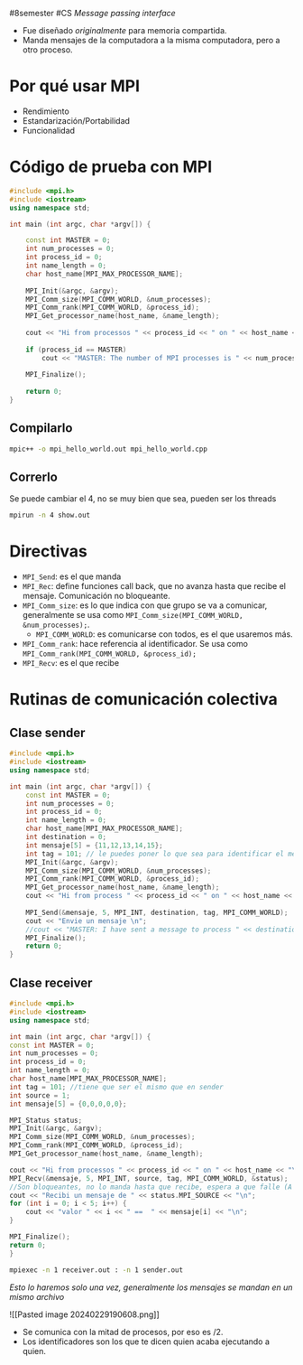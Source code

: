 #8semester #CS 
*Message passing interface*

- Fue diseñado *originalmente* para memoria compartida.
- Manda mensajes de la computadora a la misma computadora, pero a otro proceso. 
# Por qué usar MPI 

- Rendimiento 
- Estandarización/Portabilidad
- Funcionalidad
# Código de prueba con MPI 

```cpp
#include <mpi.h>
#include <iostream>
using namespace std;

int main (int argc, char *argv[]) {

	const int MASTER = 0;
	int num_processes = 0;
	int process_id = 0;
	int name_length = 0;
	char host_name[MPI_MAX_PROCESSOR_NAME];
	
	MPI_Init(&argc, &argv);
	MPI_Comm_size(MPI_COMM_WORLD, &num_processes);
	MPI_Comm_rank(MPI_COMM_WORLD, &process_id);
	MPI_Get_processor_name(host_name, &name_length);
	
	cout << "Hi from processos " << process_id << " on " << host_name << "\n";
	
	if (process_id == MASTER)
		cout << "MASTER: The number of MPI processes is " << num_processes << "\n";
		
	MPI_Finalize();
	  
	return 0;
}
```
## Compilarlo 

```bash
mpic++ -o mpi_hello_world.out mpi_hello_world.cpp
```
## Correrlo

Se puede cambiar el 4, no se muy bien que sea, pueden ser los threads
```bash
mpirun -n 4 show.out
```

# Directivas

- ```MPI_Send```: es el que manda
- ```MPI_Rec```: define funciones call back, que no avanza hasta que recibe el mensaje. Comunicación no bloqueante. 
- ```MPI_Comm_size```: es lo que indica con que grupo se va a comunicar, generalmente se usa como ```MPI_Comm_size(MPI_COMM_WORLD, &num_processes);```.
	- ```MPI_COMM_WORLD```: es comunicarse con todos, es el que usaremos más.
- ```MPI_Comm_rank```: hace referencia al identificador. Se usa como ```MPI_Comm_rank(MPI_COMM_WORLD, &process_id);```
- ```MPI_Recv```: es el que recibe

# Rutinas de comunicación colectiva

## Clase sender

```cpp
#include <mpi.h>
#include <iostream>
using namespace std;

int main (int argc, char *argv[]) {
	const int MASTER = 0;
	int num_processes = 0;
	int process_id = 0;
	int name_length = 0;
	char host_name[MPI_MAX_PROCESSOR_NAME];
	int destination = 0;
	int mensaje[5] = {11,12,13,14,15};
	int tag = 101; // le puedes poner lo que sea para identificar el mensaje
	MPI_Init(&argc, &argv);
	MPI_Comm_size(MPI_COMM_WORLD, &num_processes);
	MPI_Comm_rank(MPI_COMM_WORLD, &process_id);
	MPI_Get_processor_name(host_name, &name_length);
	cout << "Hi from process " << process_id << " on " << host_name << "\n";
	
	MPI_Send(&mensaje, 5, MPI_INT, destination, tag, MPI_COMM_WORLD);
	cout << "Envie un mensaje \n";
	//cout << "MASTER: I have sent a message to process " << destination << "\n";
	MPI_Finalize();
	return 0;
}
```

## Clase receiver

```cpp
#include <mpi.h>
#include <iostream>
using namespace std;

int main (int argc, char *argv[]) {
const int MASTER = 0;
int num_processes = 0;
int process_id = 0;
int name_length = 0;
char host_name[MPI_MAX_PROCESSOR_NAME];
int tag = 101; //tiene que ser el mismo que en sender
int source = 1;
int mensaje[5] = {0,0,0,0,0};

MPI_Status status;
MPI_Init(&argc, &argv);
MPI_Comm_size(MPI_COMM_WORLD, &num_processes);
MPI_Comm_rank(MPI_COMM_WORLD, &process_id);
MPI_Get_processor_name(host_name, &name_length);

cout << "Hi from processos " << process_id << " on " << host_name << "\n";
MPI_Recv(&mensaje, 5, MPI_INT, source, tag, MPI_COMM_WORLD, &status);
//Son bloqueantes, no lo manda hasta que recibe, espera a que falle (A que no este vivo el proceso) o hasta que recibe.
cout << "Recibi un mensaje de " << status.MPI_SOURCE << "\n";
for (int i = 0; i < 5; i++) {
	cout << "valor " << i << " ==  " << mensaje[i] << "\n";
}

MPI_Finalize();
return 0;
}
```

```bash
mpiexec -n 1 receiver.out : -n 1 sender.out
```

*Esto lo haremos solo una vez, generalmente los mensajes se mandan en un mismo archivo*

![[Pasted image 20240229190608.png]]
- Se comunica con la mitad de procesos, por eso es /2.
- Los identificadores son los que te dicen quien acaba ejecutando a quien.